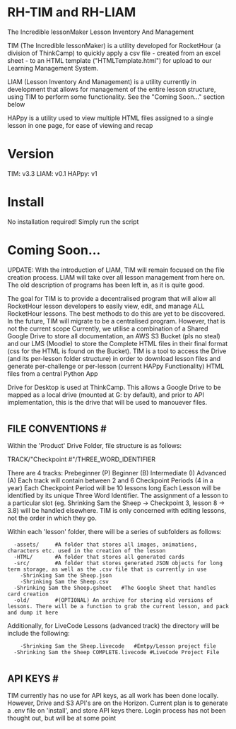 # RH-TIM and RH-LIAM
The Incredible lessonMaker
Lesson Inventory And Management

TIM (The Incredible lessonMaker) is a utility developed for RocketHour (a division of ThinkCamp) to quickly apply a csv file - created from an excel sheet - to an HTML template ("HTMLTemplate.html") for upload to our Learning Management System. 

LIAM (Lesson Inventory And Management) is a utility currently in development that allows for management of the entire lesson structure, using TIM to perform some functionality. See the "Coming Soon..." section below

HAPpy is a utility used to view multiple HTML files assigned to a single lesson in one page, for ease of viewing and recap

# Version #
TIM: v3.3
LIAM: v0.1
HAPpy: v1

# Install #
No installation required! Simply run the script


# Coming Soon... #
UPDATE: With the introduction of LIAM, TIM will remain focused on the file creation process. LIAM will take over all lesson management from here on. The old description of programs has been left in, as it is quite good. 

The goal for TIM is to provide a decentralised program that will allow all RocketHour lesson developers to easily view, edit, and manage ALL RocketHour lessons. The best methods to do this are yet to be discovered. 
In the future, TIM will migrate to be a centralised program. However, that is not the current scope
Currently, we utilise a combination of a Shared Google Drive to store all documentation,  an AWS S3 Bucket (pls no steal) and our LMS (Moodle) to store the Complete HTML files in their final format (css for the HTML is found on the Bucket). TIM is a tool to access the Drive (and its per-lesson folder structure) in order to download lesson files and generate per-challenge or per-lesson (current HAPpy Functionality) HTML files from a central Python App

Drive for Desktop is used at ThinkCamp. This allows a Google Drive to be mapped as a local drive (mounted at G: by default), and prior to API implementation, this is the drive that will be used to manouever files. 

#
FILE CONVENTIONS #
------------------
Within the 'Product' Drive Folder, file structure is as follows:

TRACK/"Checkpoint #"/THREE_WORD_IDENTIFIER

There are 4 tracks:
  Prebeginner     (P)
  Beginner        (B)
  Intermediate    (I)
  Advanced        (A)
Each track will contain between 2 and 6 Checkpoint Periods (4 in a year)
Each Checkpoint Period will be 10 lessons long
Each Lesson will be identified by its unique Three Word Identifier. The assignment of a lesson to a particular slot (eg. Shrinking Sam the Sheep -> Checkpoint 3, lesson 8 -> 3.8) will be handled elsewhere. TIM is only concerned with editing lessons, not the order in which they go.

Within each 'lesson' folder, there will be a series of subfolders as follows:

```-Shrinking Sam the Sheep/
  -assets/     #A folder that stores all images, animations, characters etc. used in the creation of the lesson
  -HTML/       #A folder that stores all generated cards
  -src/        #A folder that stores generated JSON objects for long term storage, as well as the .csv file that is currently in use
    -Shrinking Sam the Sheep.json
    -Shrinking Sam the Sheep.csv
  -Shrinking Sam the Sheep.gsheet   #The Google Sheet that handles card creation
  -old/        #(OPTIONAL) An archive for storing old versions of lessons. There will be a function to grab the current lesson, and pack and dump it here
 ```

 Additionally, for LiveCode Lessons (advanced track) the directory will be include the following:
 
``` -student/   #Folder for storing all files provided to the student
    -Shrinking Sam the Sheep.livecode   #Emtpy/Lesson project file
  -Shrinking Sam the Sheep COMPLETE.livecode #LiveCode Project File
```

#
API KEYS #
----------
TIM currently has no use for API keys, as all work has been done locally. However, Drive and S3 API's are on the Horizon. 
Current plan is to generate a .env file on 'install', and store API keys there. Login process has not been thought out, but will be at some point
